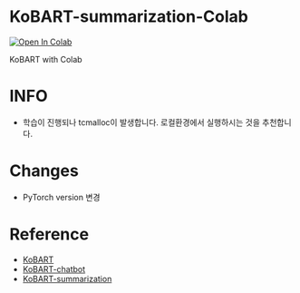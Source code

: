 # KoBART-summarization-Colab
[![Open In Colab](https://colab.research.google.com/assets/colab-badge.svg)]()

KoBART with Colab

# INFO
- 학습이 진행되나 tcmalloc이 발생합니다. 로컬환경에서 실행하시는 것을 추천합니다.

# Changes
- PyTorch version 변경

# Reference
- [KoBART](https://github.com/SKT-AI/KoBART)
- [KoBART-chatbot](https://github.com/haven-jeon/KoBART-chatbot)
- [KoBART-summarization](https://github.com/seujung/KoBART-summarization)
